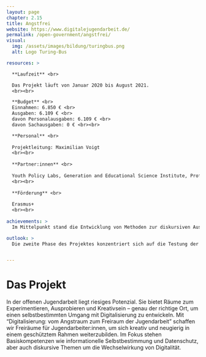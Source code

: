 ```yaml
---
layout: page
chapter: 2.15
title: Angstfrei
website: https://www.digitalejugendarbeit.de/
permalink: /open-government/angstfrei/
visual:
  img: /assets/images/bildung/turingbus.png
  alt: Logo Turing-Bus

resources: >

  **Laufzeit** <br>

  Das Projekt läuft von Januar 2020 bis August 2021.
  <br><br>

  **Budget** <br>
  Einnahmen: 6.850 € <br>
  Ausgaben: 6.109 € <br>
  davon Personalausgaben: 6.109 € <br>
  davon Sachausgaben: 0 € <br><br>

  **Personal** <br>
   
  Projektleitung: Maximilian Voigt
  <br><br>
  
  **Partner:innen** <br>
  
  Youth Policy Labs, Generation and Educational Science Institute, Professional Open Youth Work in Europe
  <br><br>
  
  **Förderung** <br>
  
  Erasmus+
  <br><br>
  
achievements: >
  Im Mittelpunkt stand die Entwicklung von Methoden zur diskursiven Auseinandersetzung mit dem Schwerpunkt “Digitalität und Gesellschaft”.

outlook: >
  Die zweite Phase des Projektes konzentriert sich auf die Testung der entwickelten Methoden.


---
```



# Das Projekt

In der offenen Jugendarbeit liegt riesiges Potenzial. Sie bietet Räume zum Experimentieren, Ausprobieren und Kreativsein – genau der richtige Ort, um einen selbstbestimmten Umgang mit Digitalisierung zu entwickeln. Mit “Digitalisierung: vom Angstraum zum Freiraum der Jugendarbeit”  schaffen wir Freiräume für Jugendarbeiter:innen, um sich kreativ und neugierig in einem geschütztem Rahmen weiterzubilden. Im Fokus stehen Basiskompetenzen wie informationelle Selbstbestimmung und Datenschutz, aber auch diskursive Themen um die Wechselwirkung von Digitalität.
